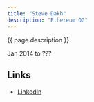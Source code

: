```yaml
---
title: "Steve Dakh"
description: "Ethereum OG"
---
```


{{ page.description }}

Jan 2014 to ???

## Links
- [LinkedIn](https://www.linkedin.com/in/steve-dakh/)
